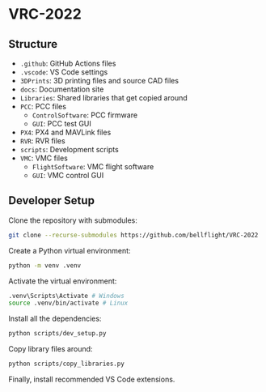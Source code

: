 # VRC-2022

## Structure

- `.github`: GitHub Actions files
- `.vscode`: VS Code settings
- `3DPrints`: 3D printing files and source CAD files
- `docs`: Documentation site
- `Libraries`: Shared libraries that get copied around
- `PCC`: PCC files
  - `ControlSoftware`: PCC firmware
  - `GUI`: PCC test GUI
- `PX4`: PX4 and MAVLink files
- `RVR`: RVR files
- `scripts`: Development scripts
- `VMC`: VMC files
  - `FlightSoftware`: VMC flight software
  - `GUI`: VMC control GUI

## Developer Setup

Clone the repository with submodules:

```bash
git clone --recurse-submodules https://github.com/bellflight/VRC-2022
```

Create a Python virtual environment:

```bash
python -m venv .venv
```

Activate the virtual environment:

```bash
.venv\Scripts\Activate # Windows
source .venv/bin/activate # Linux
```

Install all the dependencies:

```bash
python scripts/dev_setup.py
```

Copy library files around:

```bash
python scripts/copy_libraries.py
```

Finally, install recommended VS Code extensions.
